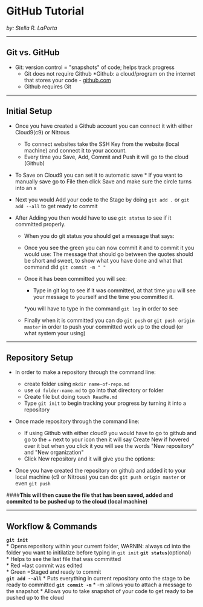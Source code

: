 # GitHub Tutorial

_by: Stella R. LaPorta_

---
## Git vs. GitHub
* Git: version control = "snapshots" of code; helps track progress
    * Git does not require Github
*Github: a cloud/program on the internet that stores your code - [github.com](https://github.com/)
    * Github requires Git

---
## Initial Setup
* Once you have created a Github account you can connect it with either Cloud9(c9) or Nitrous
    * To connect websites take the SSH Key from the website (local machine) and connect it to your account.
    * Every time you Save, Add, Commit and Push it will go to the cloud (Github) 

* To Save on Cloud9 you can set it to automatic save 
        * If you want to manually save go to File then click Save and make sure the circle turns into an x
* Next you would Add your code to the Stage by doing `git add .` or `git add --all` to get ready to commit 
* After Adding you then would have to use `git status` to see if it committed properly.
    
    * When you do git status you should get a message that says:
    
    
    * Once you see the green you can now commit it and to commit it you would use:
    The message that should go between the quotes should be short and sweet, to show what you have done and what that command did 
    `git commit -m " "`
    * Once it has been committed you will see:
    
        * Type in git log to see if it was committed, at that time you will see your message to yourself and the time you committed it.
        
        *you will have to type in the command `git log` in order to see 
      
    * Finally when it is committed you can do `git push` or `git push origin master` in order to push your committed work up to the cloud (or what system your using)

---
## Repository Setup
* In order to make a repository through the command line:
    * create folder using `mkdir name-of-repo.md`
    * use `cd folder-name.md` to go into that directory or folder
    * Create file but doing `touch ReadMe.md`
    * Type `git init` to begin tracking your progress by turning it into a repository
* Once made repository through the command line:
    * If using Github with either cloud9 you would have to go to github and go to the + next to your icon then it will say Create New if hovered over it but when you click it you will see the words "New repository" and "New organization"
    * Click New repository and it will give you the options:
    
* Once you have created the repository on github and added it to your local machine (c9 or Nitrous) you can do:
            `git push origin master` or even `git push`  

####**This will then cause the file that has been saved, added and commited to be pushed up to the cloud (local machine)**

---
## Workflow & Commands

**`git init`**  
    * Opens repository within your current folder, WARNIN: always cd into the folder you want to initilatize before typing in `git init`
**`git status`**(optional)  
    * Helps to see the last file that was committed  
        * Red =last commit was edited  
        * Green =Staged and ready to commit  
**`git add --all`**
    * Puts everything in current repository onto the stage to be ready to committed
**`git commit -m`**
    * -m :allows you to attach a message to the snapshot
    * Allows you to take snapshot of your code to get ready to be pushed up to the cloud 